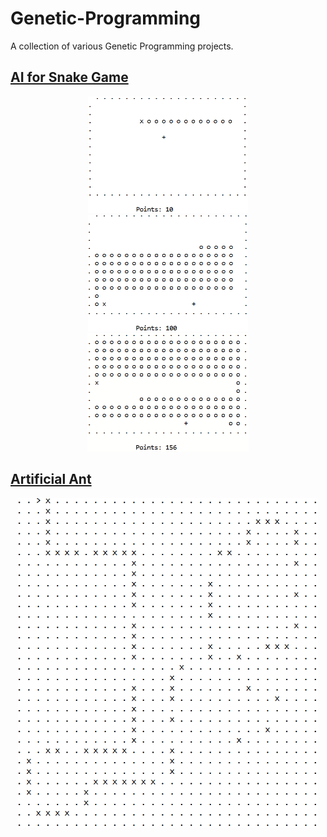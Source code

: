 # Genetic-Programming
A collection of various Genetic Programming projects.

## [AI for Snake Game](https://github.com/karolisjan/Genetic-Programming/tree/master/snake_game)
<p align="center">
  <img src="https://github.com/karolisjan/Genetic-Programming/blob/master/snake_game/snake_early.gif" alt="Snake AI early game" width="256"/>
  <img src="https://github.com/karolisjan/Genetic-Programming/blob/master/snake_game/snake_mid.gif" alt="Snake AI mid game" width="256"/>
  <img src="https://github.com/karolisjan/Genetic-Programming/blob/master/snake_game/snake_late.gif" alt="Snake AI late game" width="258"/>
</p>

## [Artificial Ant](https://github.com/karolisjan/Genetic-Programming/tree/master/artificial_ant)
<p align="center">
  <img src="https://github.com/karolisjan/Genetic-Programming/blob/master/artificial_ant/ant.gif" alt="Artificial Ant" width="480"></img>
</p>
